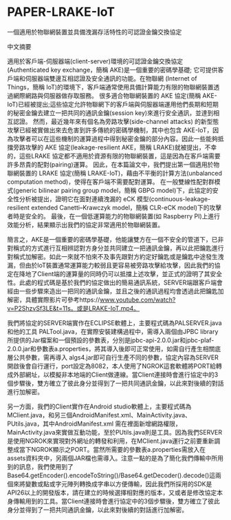 # PAPER-LRAKE-IoT
一個適用於物聯網裝置並具備洩漏存活特性的可認證金鑰交換協定 

中文摘要 
 
適用於客戶端-伺服器端(client-server)環境的可認證金鑰交換協定(Authenticated key exchange，簡稱 AKE)是一個重要的密碼學基礎;
它可提供客戶端和伺服器端雙邊互相認證及安全通訊的功能。在物聯網 (Internet of Things，簡稱 IoT)的環境下，客戶端通常使用具備計算能力有限的物聯網裝置透過網際網路與伺服器做存取服務。
很多適合物聯網裝置的 AKE 協定(簡稱 AKE-IoT)已經被提出;這些協定允許物聯網下的客戶端與伺服器端運用他們長期和短期的秘密金鑰去建立一把共同的通訊金鑰(session key)來進行安全通訊，並達到相互認證。 
然而，最近幾年來有個名為旁路攻擊(side-channel attacks) 的新型態攻擊已經被實做出來去危害到許多傳統的密碼學機制，其中也包含 AKE-IoT，因為攻擊者可以在這些機制的運算過程中得到秘密金鑰的部分內容。因此一些能夠抵擋旁路攻擊的 AKE 協定(leakage-resilient AKE，簡稱 LRAKE)就被提出，不幸的，這些LRAKE 協定都不適用於資源有限的物聯網裝置，這是因為在客戶端需要許多昂貴的配對(pairing)運算。
因此，在本篇論文中，我們提出第一個適用於物聯網裝置的 LRAKE 協定(簡稱 LRAKE-IoT)，藉由不平衡的計算方法(unbalanced computation method)，使得在客戶端不需要配對運算。
在一般雙線性配對群模式(generic bilinear pairing group model，簡稱 GBPG model)下，此協定的安全性分析被提出，證明它在面對連續洩漏的 eCK 模型(continuous-leakage-resilient extended
Canetti–Krawczyk model，簡稱 CLR-eCK model)下的攻擊者時是安全的。
最後，在一個低運算能力的物聯網裝置(如 Raspberry PI)上進行效能分析，結果顯示出我們的協定非常適用於物聯網裝置。 
 
 
簡言之，AKE是一個重要的密碼學基礎，他能讓雙方在一個不安全的管道下，已非對稱式的方式進行互相辨認對方身分並共同建立一把通訊金鑰，再以此把鑰匙進行對稱式加解密。如此一來就不怕來不及事先跟對方約定好鑰匙或是鑰匙中途發生洩漏，但由於IoT裝置通常運算能力較弱且更容易被旁路攻擊給攻擊，因此我們的協定在降地了Client端的運算量的同時仍可以抵擋上述攻擊，並正式的證明了其安全性。此處的程式碼是基於我們的協定做出的簡易通訊系統，SERVER端跟客戶端會經由一些步驟來造出一把同的通訊金鑰，並且之後的通訊過程均會透過此把鑰匙加解密，具體實際影片可參考https://www.youtube.com/watch?v=P2ShzvSf3LE&t=11s。或是LRAKE-IoT.mp4。

我們將協定的SERVER端實作在ECLIPSE軟體上，主要程式碼為PALSERVER.java 和他的工具 PALTool.java，在實際安裝建構過程中，需導入兩個由JPBC library所提供的Jar檔案和一個預設的參數表，分別是jpbc-api-2.0.0.jar和jpbc-plaf-2.0.0.jar和參數表a.properties，將其導入後即可正常使用，如需自行產生相關底層公共參數，需再導入 algs4.jar即可自行生產不同的參數，協定內容為SERVER開啟後會自行運行，port設定為8082，本人使用了NGROK這套軟體將PORT給轉成外部網址，以模擬非本地端的Client做連線。當Client連接時會進行協定中的3個步驟後，雙方確立了彼此身分並得到了一把共同通訊金鑰，以此來對後續的對話進行加解密。

另一方面，我們的Client實作在Android studio軟體上，主要程式碼為MClient.java，和另三個AndroidManifest.xml、MainActivity.java、PUtils.java，其中AndroidManifest.xml 需在裡面新增網路權限，MainActivity.java來實做互動功能，至於PUtils.java則是工具。因為我們SERVER是使用NGROK來實現對外網址的轉發和利用，在MClient.java運行之前要重新調整成當下NGROK顯示之PORT。當然所需要的參數表a.properties需放入在assets資料夾中，另兩個JAR檔也需導入。注意一點的是為了簡化我們傳輸中所用到的訊息，我們使用到了Base64.getEncoder().encodeToString()/Base64.getDecoder().decode()這兩個來將變數或點或字元陣列轉換成字串以方便傳輸，因此我們所採用的SDK是API26以上的開發版本，請在建立的時候選擇相對應的版本，又或者是修改協定本身傳輸用到的工具。當Client連接時會進行協定中的3個步驟後，雙方確立了彼此身分並得到了一把共同通訊金鑰，以此來對後續的對話進行加解密。
